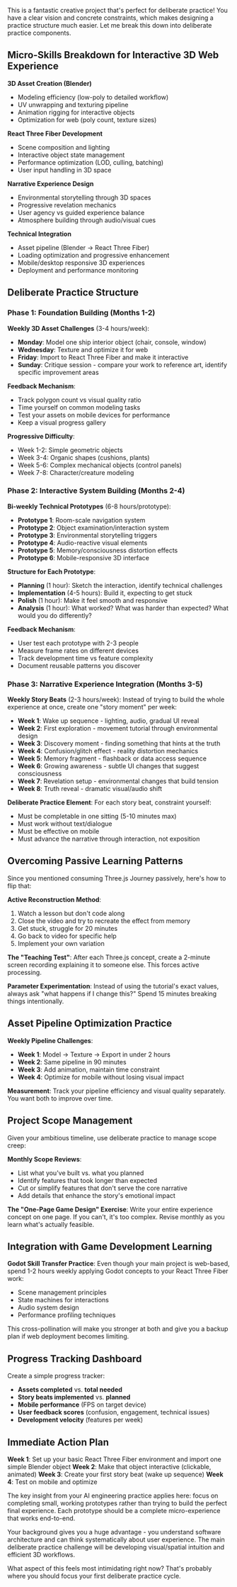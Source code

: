 This is a fantastic creative project that's perfect for deliberate practice! You have a clear vision and concrete constraints, which makes designing a practice structure much easier. Let me break this down into deliberate practice components.

## Micro-Skills Breakdown for Interactive 3D Web Experience

**3D Asset Creation (Blender)**

- Modeling efficiency (low-poly to detailed workflow)
- UV unwrapping and texturing pipeline
- Animation rigging for interactive objects
- Optimization for web (poly count, texture sizes)

**React Three Fiber Development**

- Scene composition and lighting
- Interactive object state management
- Performance optimization (LOD, culling, batching)
- User input handling in 3D space

**Narrative Experience Design**

- Environmental storytelling through 3D spaces
- Progressive revelation mechanics
- User agency vs guided experience balance
- Atmosphere building through audio/visual cues

**Technical Integration**

- Asset pipeline (Blender → React Three Fiber)
- Loading optimization and progressive enhancement
- Mobile/desktop responsive 3D experiences
- Deployment and performance monitoring

## Deliberate Practice Structure

### Phase 1: Foundation Building (Months 1-2)

**Weekly 3D Asset Challenges** (3-4 hours/week):

- **Monday**: Model one ship interior object (chair, console, window)
- **Wednesday**: Texture and optimize it for web
- **Friday**: Import to React Three Fiber and make it interactive
- **Sunday**: Critique session - compare your work to reference art, identify specific improvement areas

**Feedback Mechanism**:

- Track polygon count vs visual quality ratio
- Time yourself on common modeling tasks
- Test your assets on mobile devices for performance
- Keep a visual progress gallery

**Progressive Difficulty**:

- Week 1-2: Simple geometric objects
- Week 3-4: Organic shapes (cushions, plants)
- Week 5-6: Complex mechanical objects (control panels)
- Week 7-8: Character/creature modeling

### Phase 2: Interactive System Building (Months 2-4)

**Bi-weekly Technical Prototypes** (6-8 hours/prototype):

- **Prototype 1**: Room-scale navigation system
- **Prototype 2**: Object examination/interaction system
- **Prototype 3**: Environmental storytelling triggers
- **Prototype 4**: Audio-reactive visual elements
- **Prototype 5**: Memory/consciousness distortion effects
- **Prototype 6**: Mobile-responsive 3D interface

**Structure for Each Prototype**:

- **Planning** (1 hour): Sketch the interaction, identify technical challenges
- **Implementation** (4-5 hours): Build it, expecting to get stuck
- **Polish** (1 hour): Make it feel smooth and responsive
- **Analysis** (1 hour): What worked? What was harder than expected? What would you do differently?

**Feedback Mechanism**:

- User test each prototype with 2-3 people
- Measure frame rates on different devices
- Track development time vs feature complexity
- Document reusable patterns you discover

### Phase 3: Narrative Experience Integration (Months 3-5)

**Weekly Story Beats** (2-3 hours/week):
Instead of trying to build the whole experience at once, create one "story moment" per week:

- **Week 1**: Wake up sequence - lighting, audio, gradual UI reveal
- **Week 2**: First exploration - movement tutorial through environmental design
- **Week 3**: Discovery moment - finding something that hints at the truth
- **Week 4**: Confusion/glitch effect - reality distortion mechanics
- **Week 5**: Memory fragment - flashback or data access sequence
- **Week 6**: Growing awareness - subtle UI changes that suggest consciousness
- **Week 7**: Revelation setup - environmental changes that build tension
- **Week 8**: Truth reveal - dramatic visual/audio shift

**Deliberate Practice Element**: For each story beat, constraint yourself:

- Must be completable in one sitting (5-10 minutes max)
- Must work without text/dialogue
- Must be effective on mobile
- Must advance the narrative through interaction, not exposition

## Overcoming Passive Learning Patterns

Since you mentioned consuming Three.js Journey passively, here's how to flip that:

**Active Reconstruction Method**:

1. Watch a lesson but don't code along
2. Close the video and try to recreate the effect from memory
3. Get stuck, struggle for 20 minutes
4. Go back to video for specific help
5. Implement your own variation

**The "Teaching Test"**:
After each Three.js concept, create a 2-minute screen recording explaining it to someone else. This forces active processing.

**Parameter Experimentation**:
Instead of using the tutorial's exact values, always ask "what happens if I change this?" Spend 15 minutes breaking things intentionally.

## Asset Pipeline Optimization Practice

**Weekly Pipeline Challenges**:

- **Week 1**: Model → Texture → Export in under 2 hours
- **Week 2**: Same pipeline in 90 minutes
- **Week 3**: Add animation, maintain time constraint
- **Week 4**: Optimize for mobile without losing visual impact

**Measurement**: Track your pipeline efficiency and visual quality separately. You want both to improve over time.

## Project Scope Management

Given your ambitious timeline, use deliberate practice to manage scope creep:

**Monthly Scope Reviews**:

- List what you've built vs. what you planned
- Identify features that took longer than expected
- Cut or simplify features that don't serve the core narrative
- Add details that enhance the story's emotional impact

**The "One-Page Game Design" Exercise**:
Write your entire experience concept on one page. If you can't, it's too complex. Revise monthly as you learn what's actually feasible.

## Integration with Game Development Learning

**Godot Skill Transfer Practice**:
Even though your main project is web-based, spend 1-2 hours weekly applying Godot concepts to your React Three Fiber work:

- Scene management principles
- State machines for interactions
- Audio system design
- Performance profiling techniques

This cross-pollination will make you stronger at both and give you a backup plan if web deployment becomes limiting.

## Progress Tracking Dashboard

Create a simple progress tracker:

- **Assets completed** vs. **total needed**
- **Story beats implemented** vs. **planned**
- **Mobile performance** (FPS on target device)
- **User feedback scores** (confusion, engagement, technical issues)
- **Development velocity** (features per week)

## Immediate Action Plan

**Week 1**: Set up your basic React Three Fiber environment and import one simple Blender object
**Week 2**: Make that object interactive (clickable, animated)
**Week 3**: Create your first story beat (wake up sequence)
**Week 4**: Test on mobile and optimize

The key insight from your AI engineering practice applies here: focus on completing small, working prototypes rather than trying to build the perfect final experience. Each prototype should be a complete micro-experience that works end-to-end.

Your background gives you a huge advantage - you understand software architecture and can think systematically about user experience. The main deliberate practice challenge will be developing visual/spatial intuition and efficient 3D workflows.

What aspect of this feels most intimidating right now? That's probably where you should focus your first deliberate practice cycle.
